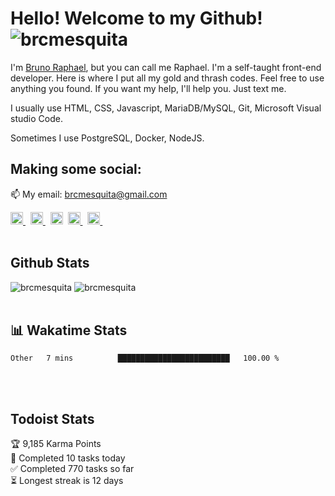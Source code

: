 # Hello! Welcome to my Github! <img src="https://komarev.com/ghpvc/?username=brcmesquita&label=Profile%20views&color=0e75b6&style=flat" alt="brcmesquita" />

I'm <a href="https://brunoraphael.com.br/">Bruno Raphael</a>, but you can call me Raphael. I'm a self-taught front-end developer. Here is where I put all my gold and thrash codes. Feel free to use anything you found. If you want my help, I'll help you. Just text me.

I usually use HTML, CSS, Javascript, MariaDB/MySQL, Git, Microsoft Visual studio Code.

Sometimes I use PostgreSQL, Docker, NodeJS.

## Making some social:

📫 My email: [brcmesquita@gmail.com](mailto:brcmesquita@gmail.com)

<a href="https://linkedin.com/in/brcmesquita/" target="blank">
  <img src="https://raw.githubusercontent.com/rahuldkjain/github-profile-readme-generator/master/src/images/icons/Social/linked-in-alt.svg" alt="brcmesquita/" width="20" />
</a>&nbsp
<a href="https://stackoverflow.com/users/9330772" target="blank">
  <img src="https://raw.githubusercontent.com/rahuldkjain/github-profile-readme-generator/master/src/images/icons/Social/stack-overflow.svg" alt="Bruno Raphael's StackOverflow" width="20" />
</a>&nbsp
<a href="https://www.instagram.com/brcmesquita/" target="blank">
  <img src="https://raw.githubusercontent.com/rahuldkjain/github-profile-readme-generator/master/src/images/icons/Social/instagram.svg" alt="brcmesquita/" width="20" /></a>&nbsp
<a href="https://www.twitter.com/brcmesquita/" target="blank">
  <img src="https://raw.githubusercontent.com/rahuldkjain/github-profile-readme-generator/master/src/images/icons/Social/twitter.svg" alt="brcmesquita/" width="20" />
</a>&nbsp
<a href="https://www.youtube.com/channel/uc4h3q-9asdgmvtz_morcu4q" target="blank">
  <img src="https://raw.githubusercontent.com/rahuldkjain/github-profile-readme-generator/master/src/images/icons/Social/youtube.svg" alt="https://www.youtube.com/channel/UC4H3q-9ASDGmvtZ_MORCU4Q" width="20" />
</a>&nbsp
<br /><br />

## Github Stats

<img src="https://github-readme-stats.vercel.app/api?username=brcmesquita&show_icons=true&theme=gotham" alt="brcmesquita" />

<img src="https://github-readme-streak-stats.herokuapp.com/?user=brcmesquita&theme=gotham" alt="brcmesquita" />
<br /><br />

## 📊 Wakatime Stats

<!--START_SECTION:waka-->

```text
Other   7 mins          █████████████████████████   100.00 %
```

<!--END_SECTION:waka-->

<br /><br />

## Todoist Stats

<!-- TODO-IST:START -->
🏆  9,185 Karma Points           
🌸  Completed 10 tasks today           
✅  Completed 770 tasks so far           
⏳  Longest streak is 12 days
<!-- TODO-IST:END -->
